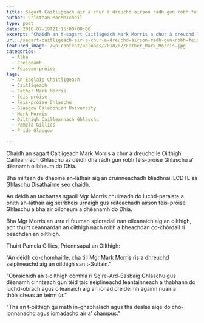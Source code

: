 ```yaml
---
title: Sagart Caitligeach air a chur à dreuchd airson ràdh gun robh fèis-pròise Ghlaschu a’ dèanamh oilbheum do Dhia
author: Crìstean MacMhìcheil
type: post
date: 2018-07-19T21:15:00+00:00
excerpt: "Chaidh an t-sagart Caitligeach Mark Morris a chur à dreuchd le Oilthigh Cailleannach Ghlaschu as dèidh dha ràdh gu bheil fèis-pròise Ghlaschu a' dèanamh oilbheum do Dhia."
url: /sagart-caitligeach-air-a-chur-a-dreuchd-airson-radh-gun-robh-feis-proise-ghlaschu-a-deanamh-oilbheum-do-dhia/
featured_image: /wp-content/uploads/2018/07/Father_Mark_Morris.jpg
categories:
  - Alba
  - Creideamh
  - Fèisean-pròise
tags:
  - An Eaglais Chaitligeach
  - Caitligeach
  - Father Mark Morris
  - fèis-pròise
  - Fèis-pròise Ghlaschu
  - Glasgow Caledonian University
  - Mark Morris
  - Oilthigh Cailleannach Ghlaschu
  - Pamela Gillies
  - Pride Glasgow

---
```

Chaidh an sagart Caitligeach Mark Morris a chur à dreuchd le Oilthigh Cailleannach Ghlaschu as dèidh dha ràdh gun robh fèis-pròise Ghlaschu a&#8217; dèanamh oilbheum do Dhia.

Bha mìltean de dhaoine an-làthair aig an cruinneachadh bliadhnail LCDTE sa Ghlaschu Disathairne seo chaidh.

An dèidh an tachartas sgaoil Mgr Morris chuireadh do luchd-paraiste a bhith an-làthair aig sèirbheis urnaigh gus rèiteachadh airson fèis-pròise Ghlaschu a bha air oilbheum a dhèanamh do Dhia.

Bha Mgr Morris an urra ri feuman spioradail nan oileanaich aig an oilthigh, ach thuirt ceannardan an oilthigh nach robh a bheachdan co-chòrdail ri beachdan an oilthigh.

Thuirt Pamela Gillies, Prionnsapal an Oilthigh:

&#8220;An dèidh co-chomhairle, cha till Mgr Mark Morris ris a dhreuchd seiplineachd aig an oilthigh san t-Sultain.&#8221;

&#8220;Obraichidh an t-oilthigh còmhla ri Sgìre-Àrd-Easbaig Ghlaschu gus dèanamh cinnteach gun tèid taic seiplineachd leantainneach a thabhann do luchd-obrach agus oileanaich aig an ionad creideimh againn nuair a thòisicheas an teirm ùr.&#8221;

&#8220;Tha an t-oilthigh gu math in-ghabhalach agus tha dealas aige do cho-ionnanachd agus iomadachd air a&#8217; champus.&#8221;